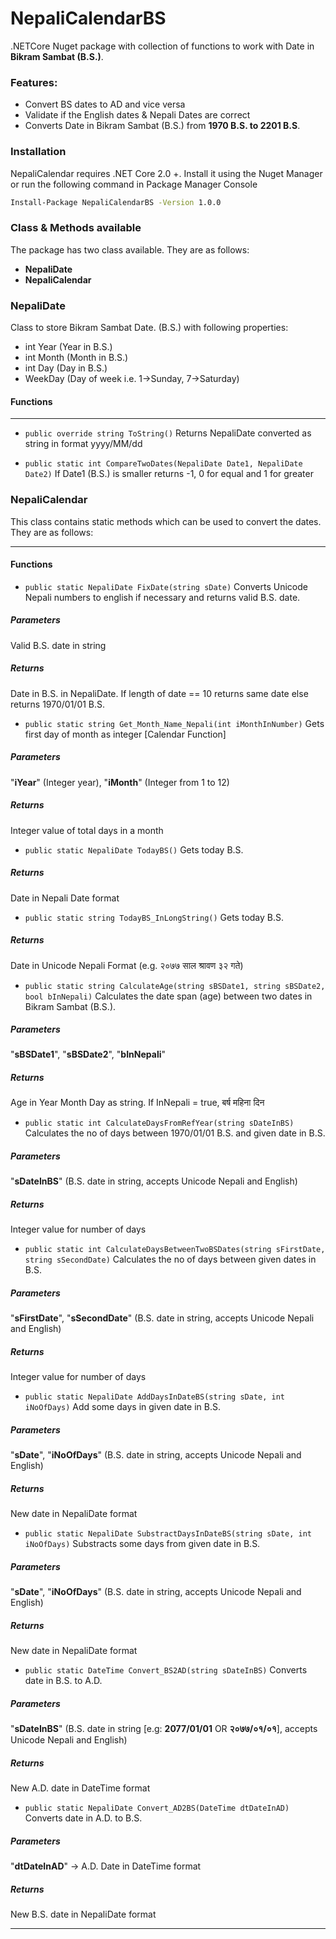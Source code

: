 # NepaliCalendarBS

.NETCore Nuget package with collection of functions to work with Date in **Bikram Sambat (B.S.)**.

### Features:

* Convert BS dates to AD and vice versa
* Validate if the English dates & Nepali Dates are correct
* Converts Date in Bikram Sambat (B.S.) from **1970 B.S. to 2201 B.S**.

### Installation
NepaliCalendar requires .NET Core 2.0 +. Install it using the Nuget Manager or run the following command in Package Manager Console

```sh
Install-Package NepaliCalendarBS -Version 1.0.0
```

### Class & Methods available
The package has two class available. They are as follows:
* **NepaliDate**
* **NepaliCalendar**

### NepaliDate
Class to store Bikram Sambat Date. (B.S.) with following properties:
* int Year (Year in B.S.)
* int Month (Month in B.S.)
* int Day (Day in B.S.)
* WeekDay (Day of week i.e. 1->Sunday, 7->Saturday)

#### Functions
------------
* `public override string ToString()` 
Returns NepaliDate converted as string in format yyyy/MM/dd

* `public static int CompareTwoDates(NepaliDate Date1, NepaliDate Date2)` 
If Date1 (B.S.) is smaller returns -1, 0 for equal and 1 for greater

### NepaliCalendar
This class contains static methods which can be used to convert the dates. They are as follows:

------------

#### Functions
* `public static NepaliDate FixDate(string sDate)`
Converts Unicode Nepali numbers to english if necessary and returns valid B.S. date.
##### Parameters
Valid B.S. date in string
##### Returns
Date in B.S. in NepaliDate. If length of date == 10 returns same date else returns 1970/01/01 B.S.

* `public static string Get_Month_Name_Nepali(int iMonthInNumber)`
Gets first day of month as integer [Calendar Function]
##### Parameters
"**iYear**" (Integer year), "**iMonth**" (Integer from 1 to 12)
##### Returns
Integer value of total days in a month

* `public static NepaliDate TodayBS()`
Gets today B.S.
##### Returns
Date in Nepali Date format

* `public static string TodayBS_InLongString()`
Gets today B.S.
##### Returns
Date in Unicode Nepali Format (e.g. २०७७ साल श्रावण ३२ गते)

* `public static string CalculateAge(string sBSDate1, string sBSDate2, bool bInNepali)`
Calculates the date span (age) between two dates in Bikram Sambat (B.S.).
##### Parameters
"**sBSDate1**", "**sBSDate2**", "**bInNepali**"
##### Returns
Age in Year Month Day as string. If InNepali = true, बर्ष महिना दिन

* `public static int CalculateDaysFromRefYear(string sDateInBS)`
Calculates the no of days between 1970/01/01 B.S. and given date in B.S.
##### Parameters
"**sDateInBS**" (B.S. date in string, accepts Unicode Nepali and English)
##### Returns
Integer value for number of days

* `public static int CalculateDaysBetweenTwoBSDates(string sFirstDate, string sSecondDate)`
Calculates the no of days between given dates in B.S.
##### Parameters
"**sFirstDate**", "**sSecondDate**" (B.S. date in string, accepts Unicode Nepali and English)
##### Returns
Integer value for number of days

* `public static NepaliDate AddDaysInDateBS(string sDate, int iNoOfDays)`
Add some days in given date in B.S.
##### Parameters
"**sDate**", "**iNoOfDays**" (B.S. date in string, accepts Unicode Nepali and English)
##### Returns
New date in NepaliDate format

* `public static NepaliDate SubstractDaysInDateBS(string sDate, int iNoOfDays)`
Substracts some days from given date in B.S.
##### Parameters
"**sDate**", "**iNoOfDays**" (B.S. date in string, accepts Unicode Nepali and English)
##### Returns
New date in NepaliDate format

* `public static DateTime Convert_BS2AD(string sDateInBS)`
Converts date in B.S. to A.D.
##### Parameters
"**sDateInBS**" (B.S. date in string [e.g: **2077/01/01** OR **२०७७/०१/०१**], accepts Unicode Nepali and English)
##### Returns
New A.D. date in DateTime format

* `public static NepaliDate Convert_AD2BS(DateTime dtDateInAD)`
Converts date in A.D. to B.S.
##### Parameters
"**dtDateInAD**" -> A.D. Date in DateTime format
##### Returns
New B.S. date in NepaliDate format


------------
